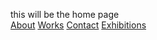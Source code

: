 this will be the home page  
[About](About.md)
[Works](Works.md)
[Contact](contact.md)
[Exhibitions](exhibitions.md)

